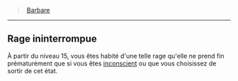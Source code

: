 ﻿---
!ClassFeatureItem
Id: barbarian_hd.md#rage-ininterrompue
ParentLink: barbarian_hd.md#barbare
Name: Rage ininterrompue
ParentName: Barbare
NameLevel: 2
Attributes:
  Name: Rage ininterrompue
  Markdown: >+
    ## <!--Name-->Rage ininterrompue<!--/Name-->


    À partir du niveau 15, vous êtes habité d'une telle rage qu'elle ne prend fin prématurément que si vous êtes [inconscient](hd_conditions_inconscient.md) ou que vous choisissez de sortir de cet état.

AttributesDictionary: >+
  Name: Rage ininterrompue

  Markdown: >+

    ## <!--Name-->Rage ininterrompue<!--/Name-->





    À partir du niveau 15, vous êtes habité d'une telle rage qu'elle ne prend fin prématurément que si vous êtes [inconscient](hd_conditions_inconscient.md) ou que vous choisissez de sortir de cet état.



---
> [Barbare](hd_barbarian.md)

---

## Rage ininterrompue

À partir du niveau 15, vous êtes habité d'une telle rage qu'elle ne prend fin prématurément que si vous êtes [inconscient](hd_conditions_inconscient.md) ou que vous choisissez de sortir de cet état.

